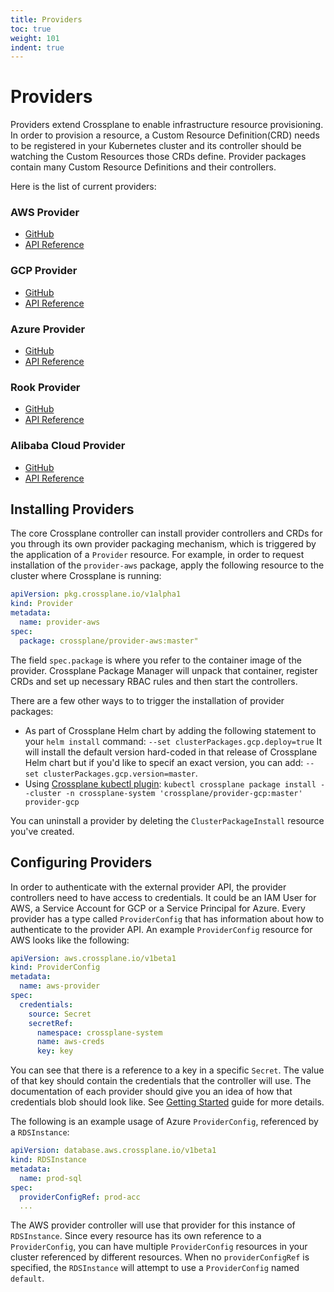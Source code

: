 ```yaml
---
title: Providers
toc: true
weight: 101
indent: true
---
```


# Providers

Providers extend Crossplane to enable infrastructure resource provisioning.
In order to provision a resource, a Custom Resource Definition(CRD)
needs to be registered in your Kubernetes cluster and its controller should
be watching the Custom Resources those CRDs define. Provider packages
contain many Custom Resource Definitions and their controllers.

Here is the list of current providers:

### AWS Provider

* [GitHub][provider-aws]
* [API Reference][aws-reference]

### GCP Provider

* [GitHub][provider-gcp]
* [API Reference][gcp-reference]

### Azure Provider

* [GitHub][provider-azure]
* [API Reference][azure-reference]

### Rook Provider

* [GitHub][provider-rook]
* [API Reference][rook-reference]

### Alibaba Cloud Provider

* [GitHub][provider-alibaba]
* [API Reference][alibaba-reference]

## Installing Providers

The core Crossplane controller can install provider controllers and CRDs for you
through its own provider packaging mechanism, which is triggered by the
application of a `Provider` resource. For example, in order to request
installation of the `provider-aws` package, apply the following resource to the
cluster where Crossplane is running:

```yaml
apiVersion: pkg.crossplane.io/v1alpha1
kind: Provider
metadata:
  name: provider-aws
spec:
  package: crossplane/provider-aws:master"
```

The field `spec.package` is where you refer to the container image of the
provider. Crossplane Package Manager will unpack that container, register CRDs
and set up necessary RBAC rules and then start the controllers.

There are a few other ways to to trigger the installation of provider packages:

* As part of Crossplane Helm chart by adding the following statement to your
  `helm install` command: `--set clusterPackages.gcp.deploy=true` It will
  install the default version hard-coded in that release of Crossplane Helm
  chart but if you'd like to specif an exact version, you can add: `--set
  clusterPackages.gcp.version=master`.
* Using [Crossplane kubectl plugin][crossplane-cli]: `kubectl crossplane package
  install --cluster -n crossplane-system 'crossplane/provider-gcp:master'
  provider-gcp`

You can uninstall a provider by deleting the `ClusterPackageInstall` resource
you've created.

## Configuring Providers

In order to authenticate with the external provider API, the provider
controllers need to have access to credentials. It could be an IAM User for AWS,
a Service Account for GCP or a Service Principal for Azure. Every provider has a
type called `ProviderConfig` that has information about how to authenticate to
the provider API. An example `ProviderConfig` resource for AWS looks like the
following:

```yaml
apiVersion: aws.crossplane.io/v1beta1
kind: ProviderConfig
metadata:
  name: aws-provider
spec:
  credentials:
    source: Secret
    secretRef:
      namespace: crossplane-system
      name: aws-creds
      key: key
```

You can see that there is a reference to a key in a specific `Secret`. The value
of that key should contain the credentials that the controller will use. The
documentation of each provider should give you an idea of how that credentials
blob should look like. See [Getting Started][getting-started] guide for more
details.

The following is an example usage of Azure `ProviderConfig`, referenced by a
`RDSInstance`:

```yaml
apiVersion: database.aws.crossplane.io/v1beta1
kind: RDSInstance
metadata:
  name: prod-sql
spec:
  providerConfigRef: prod-acc
  ...
```

The AWS provider controller will use that provider for this instance of
`RDSInstance`. Since every resource has its own reference to a `ProviderConfig`,
you can have multiple `ProviderConfig` resources in your cluster referenced by
different resources. When no `providerConfigRef` is specified, the `RDSInstance`
will attempt to use a `ProviderConfig` named `default`.

<!-- Named Links -->

[provider-aws]: https://github.com/crossplane/provider-aws
[aws-reference]: https://doc.crds.dev/github.com/crossplane/provider-aws
[provider-gcp]: https://github.com/crossplane/provider-gcp
[gcp-reference]: https://doc.crds.dev/github.com/crossplane/provider-gcp
[provider-azure]: https://github.com/crossplane/provider-azure
[azure-reference]: https://doc.crds.dev/github.com/crossplane/provider-azure
[provider-rook]: https://github.com/crossplane/provider-rook
[rook-reference]: https://doc.crds.dev/github.com/crossplane/provider-rook
[provider-alibaba]: https://github.com/crossplane/provider-alibaba
[alibaba-reference]: https://doc.crds.dev/github.com/crossplane/provider-alibaba
[getting-started]: ../getting-started/install-configure.md
[crossplane-cli]: https://github.com/crossplane/crossplane-cli
